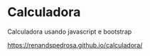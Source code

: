 # Calculadora
Calculadora usando javascript e bootstrap

https://renandspedrosa.github.io/calculadora/
